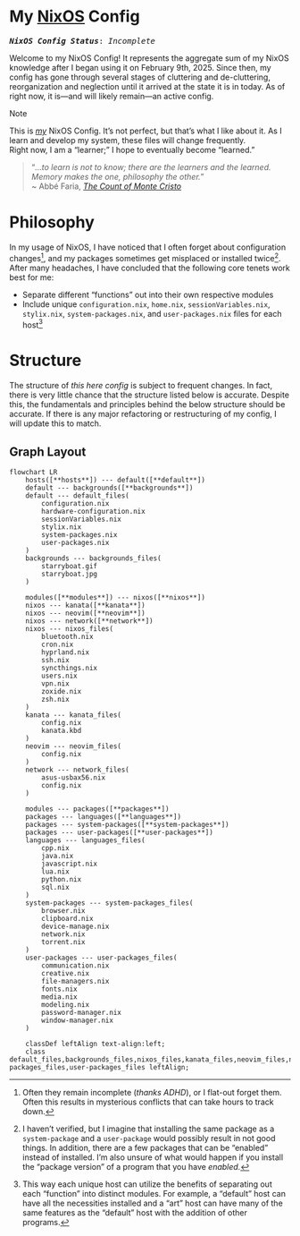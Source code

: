 # My [NixOS](https://nixos.org/download/) Config
<kbd>***NixOS Config Status***: *Incomplete*</kbd>

Welcome to my NixOS Config! It represents the aggregate sum of my NixOS knowledge after I began using it on February 9th, 2025. Since then, my config has gone through several stages of cluttering and de-cluttering, reorganization and neglection until it arrived at the state it is in today. As of right now, it is—and will likely remain—an active config.

> [!note]
> This is <ins>*my*</ins> NixOS Config. It’s not perfect, but that’s what I like about it. As I learn and develop my system, these files will change frequently.<br>Right now, I am a “learner;” I hope to eventually become “learned.”
> >“*…to learn is not to know; there are the learners and the learned. Memory makes the one, philosophy the other.*”<br>~ Abbé Faria, *[The Count of Monte Cristo](https://www.aliceandbooks.com/book/the-count-of-monte-cristo/alexandre-dumas-pere/254)*

# Philosophy
In my usage of NixOS, I have noticed that I often forget about configuration changes[^1], and my packages sometimes get misplaced or installed twice[^2]. After many headaches, I have concluded that the following core tenets work best for me:
- Separate different “functions” out into their own respective modules
- Include unique `configuration.nix`, `home.nix`, `sessionVariables.nix`, `stylix.nix`, `system-packages.nix`, and `user-packages.nix` files for each host[^3]

# Structure
The structure of *this here config* is subject to frequent changes. In fact, there is very little chance that the structure listed below is accurate. Despite this, the fundamentals and principles behind the below structure should be accurate. If there is any major refactoring or restructuring of my config, I will update this to match.
## Graph Layout
```mermaid
flowchart LR
	hosts([**hosts**]) --- default([**default**])
	default --- backgrounds([**backgrounds**])
	default --- default_files(
		configuration.nix
		hardware-configuration.nix
		sessionVariables.nix
		stylix.nix
		system-packages.nix
		user-packages.nix
	)
	backgrounds --- backgrounds_files(
		starryboat.gif
		starryboat.jpg
	)
	
	modules([**modules**]) --- nixos([**nixos**])
	nixos --- kanata([**kanata**])	
	nixos --- neovim([**neovim**])
	nixos --- network([**network**])
	nixos --- nixos_files(
		bluetooth.nix
		cron.nix
		hyprland.nix
		ssh.nix
		syncthings.nix
		users.nix
		vpn.nix
		zoxide.nix
		zsh.nix
	)
	kanata --- kanata_files(
		config.nix
		kanata.kbd
	)
	neovim --- neovim_files(
		config.nix
	)
	network --- network_files(
		asus-usbax56.nix
		config.nix
	)
	
	modules --- packages([**packages**])
	packages --- languages([**languages**])
	packages --- system-packages([**system-packages**])
	packages --- user-packages([**user-packages**])
	languages --- languages_files(
		cpp.nix
		java.nix
		javascript.nix
		lua.nix
		python.nix
		sql.nix
	)
	system-packages --- system-packages_files(
		browser.nix
		clipboard.nix
		device-manage.nix
		network.nix
		torrent.nix
	)
	user-packages --- user-packages_files(
		communication.nix
		creative.nix
		file-managers.nix
		fonts.nix
		media.nix
		modeling.nix
		password-manager.nix
		window-manager.nix
	)
		
	classDef leftAlign text-align:left;
	class default_files,backgrounds_files,nixos_files,kanata_files,neovim_files,network_files,languages_files,system-packages_files,user-packages_files leftAlign;
```

[^1]: Often they remain incomplete (*thanks ADHD*), or I flat-out forget them. Often this results in mysterious conflicts that can take hours to track down.

[^2]: I haven’t verified, but I imagine that installing the same package as a `system-package` and a `user-package` would possibly result in not good things. In addition, there are a few packages that can be “enabled” instead of installed. I’m also unsure of what would happen if you install the “package version” of a program that you have *enabled.*

[^3]: This way each unique host can utilize the benefits of separating out each “function” into distinct modules. For example, a “default” host can have all the necessities installed and a “art” host can have many of the same features as the “default” host with the addition of other programs.


